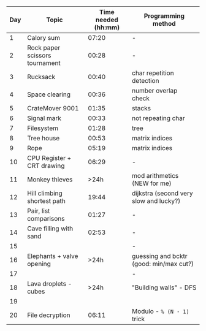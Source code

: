 | Day | Topic                          | Time needed (hh:mm) | Programming method                      |
| --- | ------------------------------ | ------------------- | --------------------------------------- |
| 1   | Calory sum                     | 07:20               | -                                       |
| 2   | Rock paper scissors tournament | 00:28               | -                                       |
| 3   | Rucksack                       | 00:40               | char repetition detection               |
| 4   | Space clearing                 | 00:36               | number overlap check                    |
| 5   | CrateMover 9001                | 01:35               | stacks                                  |
| 6   | Signal mark                    | 00:33               | not repeating char                      |
| 7   | Filesystem                     | 01:28               | tree                                    |
| 8   | Tree house                     | 00:53               | matrix indices                          |
| 9   | Rope                           | 05:19               | matrix indices                          |
| 10  | CPU Register + CRT drawing     | 06:29               | -                                       |
| 11  | Monkey thieves                 | >24h                | mod arithmetics (NEW for me)            |
| 12  | Hill climbing shortest path    | 19:44               | dijkstra (second very slow and lucky?)  |
| 13  | Pair, list comparisons         | 01:27               | -                                       |
| 14  | Cave filling with sand         | 02:53               | -                                       |
| 15  |                                |                     | -                                       |
| 16  | Elephants + valve opening      | >24h                | guessing and bcktr (good: min/max cut?) |
| 17  |                                |                     | -                                       |
| 18  | Lava droplets - cubes          | >24h                | "Building walls" - DFS                  |
| 19  |                                |                     |                                         |
| 20  | File decryption                | 06:11               | Modulo - `% (N - 1)` trick              |
